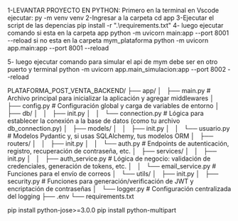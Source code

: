 1-LEVANTAR PROYECTO EN PYTHON:
Primero en la terminal en Vscode ejecutar:
py -m venv venv
2-Ingresar a la carpeta 
cd app
3-Ejecutar el script de las depencias 
pip install -r ".\requirements.txt"
4- luego ejecutar comando 
si esta  en la carpeta app
python -m uvicorn main:app --port 8001 --reload
si no esta  en la carpeta mym_plataforma
python -m uvicorn app.main:app --port 8001 --reload

5- luego ejecutar comando para simular el api de mym debe ser en otro puerto y terminal
python -m uvicorn app.main_simulacion:app --port 8002 --reload


PLATAFORMA_POST_VENTA_BACKEND/
├── app/
│   ├── main.py # Archivo principal para inicializar la aplicación y agregar middlewares
│   ├── config.py # Configuración global y carga de variables de entorno
│   ├── db/
│   │   ├── init.py
│   │   └── connection.py # Lógica para establecer la conexión a la base de datos (como tu archivo db_connection.py)
│   ├── models/
│   │   ├── init.py
│   │   └── usuario.py # Modelos Pydantic y, si usas SQLAlchemy, tus modelos ORM
│   ├── routers/
│   │   ├── init.py
│   │   └── auth.py # Endpoints de autenticación, registro, recuperación de contraseña, etc.
│   ├── services/
│   │   ├── init.py
│   │   ├── auth_service.py # Lógica de negocio: validación de credenciales, generación de tokens, etc.
│   │   └── email_service.py # Funciones para el envío de correos
│   └── utils/
│   ├── init.py
│   ├── security.py # Funciones para generación/verificación de JWT y encriptación de contraseñas
│   └── logger.py # Configuración centralizada del logging
├── .env
└── requirements.txt

pip install python-jose>=3.0.0
pip install python-multipart